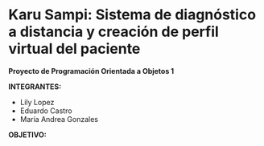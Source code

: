 # Karu Sampi: Sistema de diagnóstico a distancia y creación de perfil virtual del paciente

**Proyecto de Programación Orientada a Objetos 1**

**INTEGRANTES:**
- Lily Lopez
- Eduardo Castro
- María Andrea Gonzales

**OBJETIVO:**
